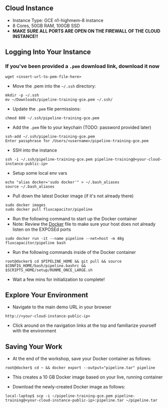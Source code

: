 ## Cloud Instance
* Instance Type:  GCE n1-highmem-8 instance
* 8 Cores, 50GB RAM, 100GB SSD
* **MAKE SURE ALL PORTS ARE OPEN ON THE FIREWALL OF THE CLOUD INSTANCE!!**

## Logging Into Your Instance 
### If you've been provided a `.pem` download link, download it now
```
wget <insert-url-to-pem-file-here>
```

* Move the .pem into the `~/.ssh` directory:
```
mkdir -p ~/.ssh
mv ~/Downloads/pipeline-training-gce.pem ~/.ssh/
```

* Update the `.pem` file permissions:
```
chmod 600 ~/.ssh/pipeline-training-gce.pem
```

* Add the `.pem` file to your keychain (TODO:  password provided later)
```
ssh-add ~/.ssh/pipeline-training-gce.pem
Enter passphrase for /Users/<username>/pipeline-training-gce.pem
```

* SSH into the instance 
```
ssh -i ~/.ssh/pipeline-training-gce.pem pipeline-training@<your-cloud-instance-public-ip>
```

* Setup some local env vars
```
echo "alias docker='sudo docker'" > ~/.bash_aliases
source ~/.bash_aliases
```

* Pull down the latest Docker image (if it's not already there)
```
sudo docker images
sudo docker pull fluxcapacitor/pipeline
```

* Run the following command to start up the Docker container
* Note:  Review the [Docker]() file to make sure your host does not already listen on the EXPOSEd ports
```
sudo docker run -it --name pipeline --net=host -m 48g fluxcapacitor/pipeline bash
```

* Run the following commands inside of the Docker container
```
root@docker$ cd $PIPELINE_HOME && git pull && source $CONFIG_HOME/bash/pipeline.bashrc && $SCRIPTS_HOME/setup/RUNME_ONCE_LARGE.sh
```

* Wait a few mins for initialization to complete!

## Explore Your Environment
* Navigate to the main demo URL in your browser
```
http://<your-cloud-instance-public-ip>
```
* Click around on the navigation links at the top and familiarize yourself with the environment

## Saving Your Work
* At the end of the workshop, save your Docker container as follows:
```
root@docker$ cd ~ && docker export --output="pipeline.tar" pipeline
```
* This creates a 10 GB Docker image based on your live, running container

* Download the newly-created Docker image as follows:
```
local-laptop$ scp -i ~/pipeline-training-gce.pem pipeline-training@<your-cloud-instance-public-ip>:pipeline.tar ~/pipeline.tar
```